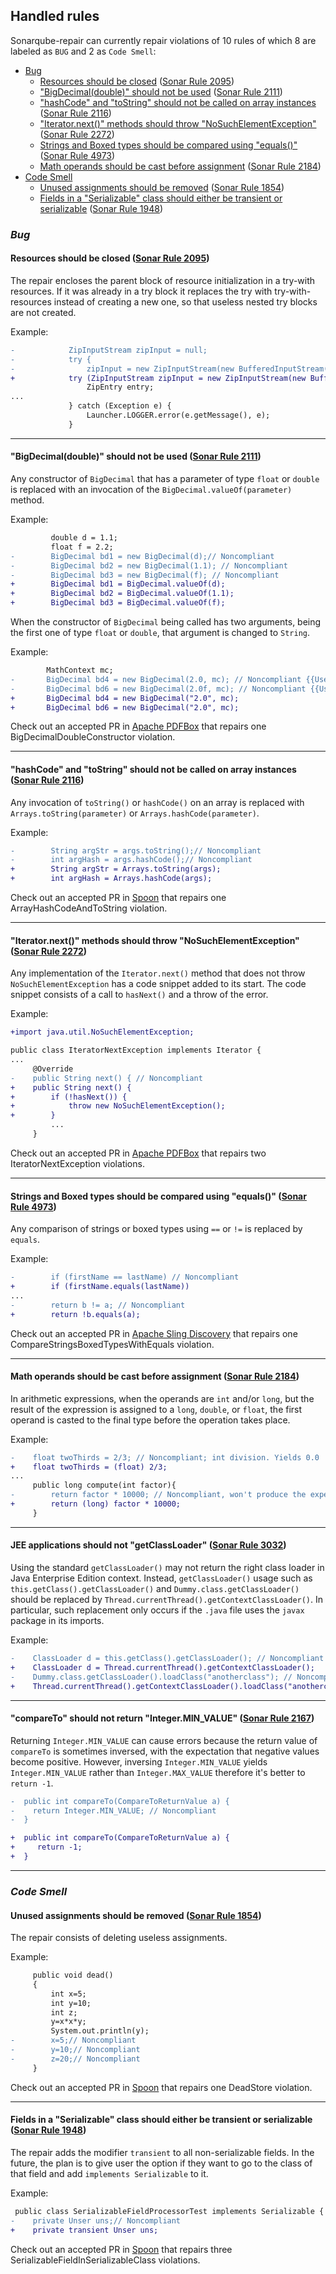 ## Handled rules
Sonarqube-repair can currently repair violations of 10 rules of which 8 are labeled as `BUG` and 2 as `Code Smell`:


* [Bug](#bug)
    * [Resources should be closed](#resources-should-be-closed-sonar-rule-2095) ([Sonar Rule 2095](https://rules.sonarsource.com/java/RSPEC-2095))
    * ["BigDecimal(double)" should not be used](#bigdecimaldouble-should-not-be-used-sonar-rule-2111) ([Sonar Rule 2111](https://rules.sonarsource.com/java/RSPEC-2111))
    * ["hashCode" and "toString" should not be called on array instances](#hashcode-and-tostring-should-not-be-called-on-array-instances-sonar-rule-2116) ([Sonar Rule 2116](https://rules.sonarsource.com/java/RSPEC-2116))
    * ["Iterator.next()" methods should throw "NoSuchElementException"](#iteratornext-methods-should-throw-nosuchelementexception-sonar-rule-2272) ([Sonar Rule 2272](https://rules.sonarsource.com/java/RSPEC-2272))
    * [Strings and Boxed types should be compared using "equals()"](#strings-and-boxed-types-should-be-compared-using-equals-sonar-rule-4973) ([Sonar Rule 4973](https://rules.sonarsource.com/java/RSPEC-4973))
    * [Math operands should be cast before assignment](#math-operands-should-be-cast-before-assignment-sonar-rule-2184) ([Sonar Rule 2184](https://rules.sonarsource.com/java/RSPEC-2184))
* [Code Smell](#code-smell)
    * [Unused assignments should be removed](#unused-assignments-should-be-removed-sonar-rule-1854) ([Sonar Rule 1854](https://rules.sonarsource.com/java/RSPEC-1854))
    * [Fields in a "Serializable" class should either be transient or serializable](#fields-in-a-serializable-class-should-either-be-transient-or-serializable-sonar-rule-1948) ([Sonar Rule 1948](https://rules.sonarsource.com/java/RSPEC-1948))

### *Bug*

#### Resources should be closed ([Sonar Rule 2095](https://rules.sonarsource.com/java/RSPEC-2095))

The repair encloses the parent block of resource initialization in a try-with resources.
If it was already in a try block it replaces the try with try-with-resources instead 
of creating a new one, so that useless nested try blocks are not created.

Example:
```diff
-            ZipInputStream zipInput = null;
-            try {
-                zipInput = new ZipInputStream(new BufferedInputStream(new FileInputStream(file)));// Noncompliant
+            try (ZipInputStream zipInput = new ZipInputStream(new BufferedInputStream(new FileInputStream(file)))) {
                 ZipEntry entry;
...
             } catch (Exception e) {
                 Launcher.LOGGER.error(e.getMessage(), e);
             }
```

------

#### "BigDecimal(double)" should not be used ([Sonar Rule 2111](https://rules.sonarsource.com/java/RSPEC-2111))

Any constructor of `BigDecimal` that has a parameter of type `float` or `double` is replaced with an invocation of the `BigDecimal.valueOf(parameter)` method.

Example:
```diff
         double d = 1.1;
         float f = 2.2;
-        BigDecimal bd1 = new BigDecimal(d);// Noncompliant
-        BigDecimal bd2 = new BigDecimal(1.1); // Noncompliant
-        BigDecimal bd3 = new BigDecimal(f); // Noncompliant
+        BigDecimal bd1 = BigDecimal.valueOf(d);
+        BigDecimal bd2 = BigDecimal.valueOf(1.1); 
+        BigDecimal bd3 = BigDecimal.valueOf(f); 
```

When the constructor of `BigDecimal` being called has two arguments, being the first one of type `float` or `double`, that argument is changed to `String`.

Example:
```diff
        MathContext mc;
-       BigDecimal bd4 = new BigDecimal(2.0, mc); // Noncompliant {{Use "BigDecimal.valueOf" instead.}}
-       BigDecimal bd6 = new BigDecimal(2.0f, mc); // Noncompliant {{Use "BigDecimal.valueOf" instead.}}
+       BigDecimal bd4 = new BigDecimal("2.0", mc);
+       BigDecimal bd6 = new BigDecimal("2.0", mc);
```

Check out an accepted PR in [Apache PDFBox](https://github.com/apache/pdfbox/pull/76) that repairs one BigDecimalDoubleConstructor violation.

-----

#### "hashCode" and "toString" should not be called on array instances ([Sonar Rule 2116](https://rules.sonarsource.com/java/RSPEC-2116))

Any invocation of `toString()` or `hashCode()` on an array is replaced with `Arrays.toString(parameter)` or `Arrays.hashCode(parameter)`.

Example:
```diff
-        String argStr = args.toString();// Noncompliant
-        int argHash = args.hashCode();// Noncompliant
+        String argStr = Arrays.toString(args);
+        int argHash = Arrays.hashCode(args);
```

Check out an accepted PR in [Spoon](https://github.com/INRIA/spoon/pull/3134) that repairs one ArrayHashCodeAndToString violation.

-----

#### "Iterator.next()" methods should throw "NoSuchElementException" ([Sonar Rule 2272](https://rules.sonarsource.com/java/RSPEC-2272))

Any implementation of the `Iterator.next()` method that does not throw `NoSuchElementException` has a code snippet added to its start. The code snippet consists of a call to `hasNext()` and a throw of the error.

Example:
```diff
+import java.util.NoSuchElementException;

public class IteratorNextException implements Iterator {
...
     @Override
-    public String next() { // Noncompliant
+    public String next() {
+        if (!hasNext()) {
+            throw new NoSuchElementException();
+        }
         ...
     }
```

Check out an accepted PR in [Apache PDFBox](https://github.com/apache/pdfbox/pull/75) that repairs two IteratorNextException violations.

-----

#### Strings and Boxed types should be compared using "equals()" ([Sonar Rule 4973](https://rules.sonarsource.com/java/RSPEC-4973))

Any comparison of strings or boxed types using `==` or `!=` is replaced by `equals`.

Example:
```diff
-        if (firstName == lastName) // Noncompliant
+        if (firstName.equals(lastName))
...
-        return b != a; // Noncompliant
+        return !b.equals(a);
```

Check out an accepted PR in [Apache Sling Discovery](https://github.com/apache/sling-org-apache-sling-discovery-impl/pull/1) that repairs one CompareStringsBoxedTypesWithEquals violation.

-----

#### Math operands should be cast before assignment ([Sonar Rule 2184](https://rules.sonarsource.com/java/RSPEC-2184))

In arithmetic expressions, when the operands are `int` and/or `long`, but the result of the expression is assigned to a `long`, `double`, or `float`, the first operand is casted to the final type before the operation takes place.

Example:
```diff
-    float twoThirds = 2/3; // Noncompliant; int division. Yields 0.0
+    float twoThirds = (float) 2/3;
...
     public long compute(int factor){
-        return factor * 10000; // Noncompliant, won't produce the expected result if factor > 214748
+        return (long) factor * 10000; 
     }
```

-----

#### JEE applications should not "getClassLoader" ([Sonar Rule 3032](https://rules.sonarsource.com/java/RSPEC-3032))

Using the standard `getClassLoader()` may not return the right class loader in Java Enterprise Edition context. Instead, `getClassLoader()` usage such as `this.getClass().getClassLoader()` and `Dummy.class.getClassLoader()` should be replaced by `Thread.currentThread().getContextClassLoader()`. In particular, such replacement only occurs if the `.java` file uses the `javax` package in its imports.

Example:
```diff
-    ClassLoader d = this.getClass().getClassLoader(); // Noncompliant
+    ClassLoader d = Thread.currentThread().getContextClassLoader();
-    Dummy.class.getClassLoader().loadClass("anotherclass"); // Noncompliant
+    Thread.currentThread().getContextClassLoader().loadClass("anotherclass");
```

-----

#### "compareTo" should not return "Integer.MIN_VALUE" ([Sonar Rule 2167](https://rules.sonarsource.com/java/RSPEC-2167))
Returning `Integer.MIN_VALUE` can cause errors because the return value of `compareTo` is sometimes inversed, with the expectation that negative values become positive. However, inversing `Integer.MIN_VALUE` yields `Integer.MIN_VALUE` rather than `Integer.MAX_VALUE` therefore it's better to `return -1`.

```diff
-  public int compareTo(CompareToReturnValue a) {
-    return Integer.MIN_VALUE; // Noncompliant
-  }

+  public int compareTo(CompareToReturnValue a) {
+     return -1;
+  }
```

-----

### *Code Smell*

#### Unused assignments should be removed ([Sonar Rule 1854](https://rules.sonarsource.com/java/RSPEC-1854))

The repair consists of deleting useless assignments.

Example:
```diff
     public void dead()
     {
         int x=5;
         int y=10;
         int z;
         y=x*x*y;
         System.out.println(y);
-        x=5;// Noncompliant
-        y=10;// Noncompliant
-        z=20;// Noncompliant
     }
```

Check out an accepted PR in [Spoon](https://github.com/INRIA/spoon/pull/2265) that repairs one DeadStore violation.

------

#### Fields in a "Serializable" class should either be transient or serializable ([Sonar Rule 1948](https://rules.sonarsource.com/java/RSPEC-1948))

The repair adds the modifier `transient` to all non-serializable
fields. In the future, the plan is to give user the option if they want to go to the class
of that field and add `implements Serializable` to it.

Example:
```diff
 public class SerializableFieldProcessorTest implements Serializable {
-    private Unser uns;// Noncompliant
+    private transient Unser uns;
```

Check out an accepted PR in [Spoon](https://github.com/INRIA/spoon/pull/2121) that repairs three SerializableFieldInSerializableClass violations.
